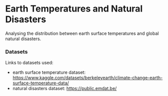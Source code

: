 # Earth Temperatures and Natural Disasters
Analysing the distribution between earth surface temperatures and global natural disasters.

### Datasets
Links to datasets used:
- earth surface temperature dataset: https://www.kaggle.com/datasets/berkeleyearth/climate-change-earth-surface-temperature-data/
- natural disasters dataset: https://public.emdat.be/

